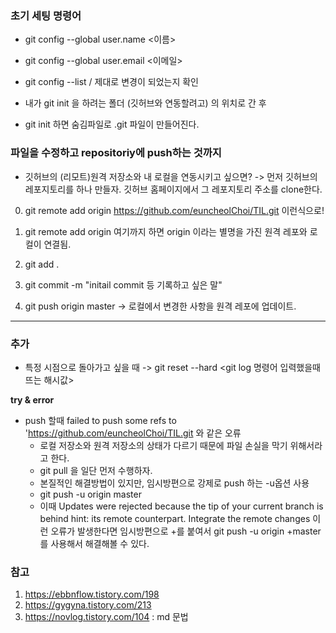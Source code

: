 ### 초기 세팅 명령어

- git config --global user.name <이름>
- git config --global user.email <이메일>
- git config --list  / 제대로 변경이 되었는지 확인	

- 내가 git init 을 하려는 폴더 (깃허브와 연동할려고) 의 위치로 간 후
- git init 하면 숨김파일로 .git 파일이 만들어진다.

### 파일을 수정하고 repositoriy에 push하는 것까지 

-  깃허브의 (리모트)원격 저장소와 내 로컬을 연동시키고 싶으면?
    ->  먼저 깃허브의 레포지토리를 하나 만들자. 깃허브 홈페이지에서 그 레포지토리 주소를 clone한다.

0. git remote add origin <https://github.com/euncheolChoi/TIL.git> 이런식으로! 
0. git remote add origin  여기까지 하면 origin 이라는 별명을 가진 원격 레포와 로컬이 연결됨.


1. git add . 
2. git commit -m "initail commit 등 기록하고 싶은 말" 
3. git push origin master -> 로컬에서 변경한 사항을 원격 레포에 업데이트.

-----

### 추가

- 특정 시점으로 돌아가고 싶을 때
    -> git reset --hard <git log 명령어 입력했을때 뜨는 해시값>

**try & error**
- push 할때  failed to push some refs to 'https://github.com/euncheolChoi/TIL.git 와 같은 오류
    - 로컬 저장소와 원격 저장소의 상태가 다르기 때문에 파일 손실을 막기 위해서라고 한다. 
    - git pull 을 일단 먼저 수행하자.
    - 본질적인 해결방법이 있지만, 임시방편으로 강제로 push 하는 -u옵션 사용
    - git push -u origin master
    - 이때  Updates were rejected because the tip of your current branch is behind hint: its remote counterpart. Integrate the remote changes 이런 오류가 발생한다면 임시방편으로 +를 붙여서 git push -u origin +master 를 사용해서 해결해볼 수 있다.

     
### 참고
1. <https://ebbnflow.tistory.com/198>
2. <https://gygyna.tistory.com/213>
3. <https://novlog.tistory.com/104>  : md 문법








